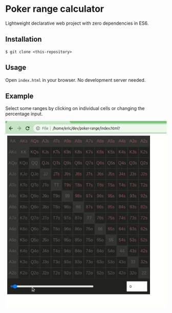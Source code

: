 # Poker range calculator

Lightweight declarative web project with zero dependencies in ES6.


##  Installation

```
$ git clone <this-repository>
```

## Usage

Open `index.html` in your browser. No development server needed.

## Example

Select some ranges by clicking on individual cells or changing the percentage input.

![alt text](/example-calculator.gif)
